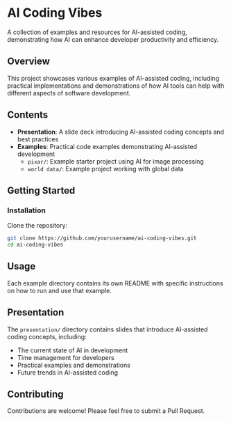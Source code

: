 # AI Coding Vibes

A collection of examples and resources for AI-assisted coding, demonstrating how AI can enhance developer productivity and efficiency.

## Overview

This project showcases various examples of AI-assisted coding, including practical implementations and demonstrations of how AI tools can help with different aspects of software development.

## Contents

- **Presentation**: A slide deck introducing AI-assisted coding concepts and best practices
- **Examples**: Practical code examples demonstrating AI-assisted development
  - `pixar/`: Example starter project using AI for image processing
  - `world data/`: Example project working with global data

## Getting Started

### Installation

Clone the repository:
   ```bash
   git clone https://github.com/yourusername/ai-coding-vibes.git
   cd ai-coding-vibes
   ```

## Usage

Each example directory contains its own README with specific instructions on how to run and use that example.

## Presentation

The `presentation/` directory contains slides that introduce AI-assisted coding concepts, including:
- The current state of AI in development
- Time management for developers
- Practical examples and demonstrations
- Future trends in AI-assisted coding

## Contributing

Contributions are welcome! Please feel free to submit a Pull Request.
